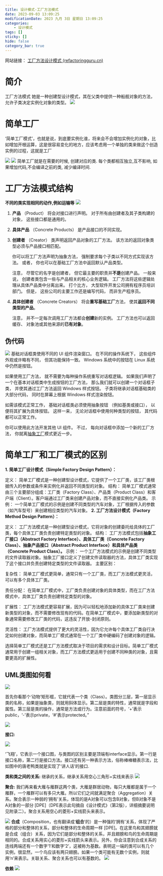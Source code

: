 ```yaml
---
title: 设计模式-工厂方法模式
date: 2023-09-03 13:09:25
modificationDate: 2023 九月 3日 星期日 13:09:25
categories: 
	- 设计模式
tags: []
sticky: []
hide: false
category_bar: true
---
```

网站链接：
[工厂方法设计模式 (refactoringguru.cn)](https://refactoringguru.cn/design-patterns/factory-method)

# 简介
工厂方法模式 她是一种创建型设计模式，其在父类中提供一种船舰对象的方法，允许子类决定实例化对象的类型。
![](../../imgs/Pasted%20image%2020230903131943.png)
# 简单工厂
‘简单工厂模式’，也就是说，到底要实例化谁，将来会不会增加实例化的对象，比如增加开根运算，这是很容易变化的地方，应该考虑用一个单独的类来做这个创造实例的过程，这就是工厂

![](../../imgs/Pasted%20image%2020230903134040.png)
![](../../imgs/Pasted%20image%2020230903133944.png)
简单工厂就是在需要的时候, 创建对应的类. 每个类都相互独立,互不影响, 如果增加代码,不会编译之前的类, 减少编译时间.

# 工厂方法模式结构

**不同的类实现相同的动作,例如运输等**
![](../../imgs/Pasted%20image%2020230903140955.png)
1. **产品** （Product） 将会对接口进行声明。 对于所有由创建者及其子类构建的对象， 这些接口都是通用的。
    
2. **具体产品** （Concrete Products） 是产品接口的不同实现。
    
3. **创建者** （Creator） 类声明返回产品对象的工厂方法。 该方法的返回对象类型必须与产品接口相匹配。
    
    你可以将工厂方法声明为抽象方法， 强制要求每个子类以不同方式实现该方法。 或者， 你也可以在基础工厂方法中返回默认产品类型。
    
    注意， 尽管它的名字是创建者， 但它最主要的职责并**不是**创建产品。 一般来说， 创建者类包含一些与产品相关的核心业务逻辑。 工厂方法将这些逻辑处理从具体产品类中分离出来。 打个比方， 大型软件开发公司拥有程序员培训部门。 但是， 这些公司的主要工作还是编写代码， 而非生产程序员。
    
4. **具体创建者** （Concrete Creators） 将会**重写基础工厂**方法， 使其**返回不同类型的产品**。
    
    注意， 并不一定每次调用工厂方法都会**创建**新的实例。 工厂方法也可以返回缓存、 对象池或其他来源的**已有对象**。
## 伪代码
![](../../imgs/Pasted%20image%2020230903142906.png)
基础对话框类使用不同的 UI 组件渲染窗口。 在不同的操作系统下， 这些组件外观或许略有不同， 但其功能保持一致。 Windows 系统中的按钮在 Linux 系统中仍然是按钮。

如果使用工厂方法， 就不需要为每种操作系统重写对话框逻辑。 如果我们声明了一个在基本对话框类中生成按钮的工厂方法， 那么我们就可以创建一个对话框子类， 并使其通过工厂方法返回 Windows 样式按钮。 子类将继承对话框基础类的大部分代码， 同时在屏幕上根据 Windows 样式渲染按钮。

如需该模式正常工作， 基础对话框类必须使用抽象按钮 （例如基类或接口）， 以便将其扩展为具体按钮。 这样一来， 无论对话框中使用何种类型的按钮， 其代码都可以正常工作。

你可以使用此方法开发其他 UI 组件。 不过， 每向对话框中添加一个新的工厂方法， 你就离[抽象工厂](https://refactoringguru.cn/design-patterns/abstract-factory)模式更近一步。
# 简单工厂和工厂模式的区别
**1. 简单工厂设计模式（Simple Factory Design Pattern）：**

定义： 简单工厂模式是一种创建型设计模式，它提供了一个工厂类，该工厂类根据传入的参数或条件来实例化并返回不同类型的对象。
结构： 简单工厂模式通常由三个主要部分组成：工厂类（Factory Class）、产品类（Product Class）和客户端（Client）。客户端通过工厂类来创建产品对象，而不直接实例化产品类。
示例： 一个简单工厂模式的示例是创建不同类型的汽车对象，工厂根据传入的参数（如汽车型号）来创建相应类型的汽车对象。
**2. 工厂方法设计模式（Factory Method Design Pattern）：**

定义： 工厂方法模式是一种创建型设计模式，它将对象的创建委托给具体的工厂类，每个具体工厂类负责创建特定类型的对象。
结构： 工厂方法模式包括**抽象工厂接口（Abstract Factory Interface）、具体工厂类（Concrete Factory Class）、抽象产品接口（Abstract Product Interface）和具体产品类（Concrete Product Class）。**
示例： 一个工厂方法模式的示例是创建不同类型的文件读取器对象。抽象工厂接口定义了创建文件读取器的方法，具体工厂类实现了这个接口并负责创建特定类型的文件读取器。
主要区别：

复杂性： 简单工厂模式更简单，通常只有一个工厂类，而工厂方法模式更灵活，可以有多个具体工厂类。

责任分配： 在简单工厂模式中，工厂类负责创建对象的具体类型，而在工厂方法模式中，具体工厂类负责创建特定类型的对象。

扩展性： 工厂方法模式更容易扩展，因为可以轻松地添加新的具体工厂类来创建新类型的对象，而不需要修改现有的代码。在简单工厂模式中，要添加新类型的对象通常需要修改工厂类的代码，这违反了开放-封闭原则。

灵活性： 工厂方法模式提供了更大的灵活性，因为它允许每个具体工厂类自行决定如何创建对象，而简单工厂模式通常在一个工厂类中硬编码了创建对象的逻辑。

选择简单工厂模式还是工厂方法模式取决于项目的需求和设计目标。简单工厂模式通常用于创建一组相关对象，而工厂方法模式更适用于创建不同种类的对象，且需要更高的扩展性。

## UML类图如何看
![](../../imgs/Pasted%20image%2020230903132154.png)

首先你看那个‘动物’矩形框，它就代表一个类（Class）。类图分三层，第一层显示类的名称，如果是抽象类，则就用斜体显示。第二层是类的特性，通常就是字段和属性。第三层是类的操作，通常是方法或行为。注意前面的符号，‘+’表示public，‘-’表示private，‘#’表示protected。”

![](../../imgs/Pasted%20image%2020230903134233.png)

**接口:** 

![](https://res.weread.qq.com/wrepub/CB_85fDPzDPICld6ht6gW5IeD0Q_Image00017.jpg)

‘飞翔’，它表示一个接口图，与类图的区别主要是顶端有interface显示。第一行是接口名称，第二行是接口方法。接口还有另一种表示方法，俗称棒棒糖表示法，比如图中的唐老鸭类就是实现了‘讲人话’的接口.


**类和类之间的关系:** 继承的关系，继承关系用空心三角形+实线来表示
![](../../imgs/Pasted%20image%2020230903134840.png)

**聚合:** 我们再来看大雁与雁群这两个类，大雁是群居动物，每只大雁都是属于一个雁群，一个雁群可以有多只大雁。所以它们之间就满足聚合（Aggregation）关系。聚合表示一种弱的‘拥有’关系，体现的是A对象可以包含B对象，但B对象不是A对象的一部分 [DPE]（DPE表示此句摘自《设计模式》（第2版），详细摘要说明见附录二）。聚合关系用空心的菱形+实线箭头来表示。

![](../../imgs/Pasted%20image%2020230903140037.png)
**合成**（Composition，也有翻译成‘**组合**’的）是一种强的‘拥有’关系，体现了严格的部分和整体的关系，部分和整体的生命周期一样 [DPE]。在这里鸟和其翅膀就是合成（组合）关系，因为它们是部分和整体的关系，并且翅膀和鸟的生命周期是相同的。合成关系用实心的菱形+实线箭头来表示。另外，你会注意到合成关系的连线两端还有一个数字‘1’和数字‘2’，这被称为基数。表明这一端的类可以有几个实例，很显然，一个鸟应该有两只翅膀。如果一个类可能有无数个实例，则就用‘n’来表示。关联关系、聚合关系也可以有基数的。
![](../../imgs/Pasted%20image%2020230903140113.png)

**依赖**
![](../../imgs/Pasted%20image%2020230903140305.png)
